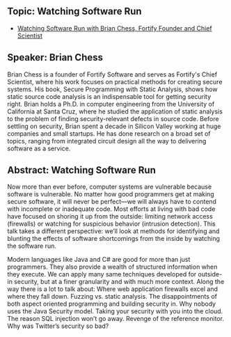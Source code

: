 ## Topic: Watching Software Run

  - [Watching Software Run with Brian Chess, Fortify Founder and Chief
    Scientist](http://www.owasp.org/images/b/bc/Watching_software_run_11.18.09.pptx)

## Speaker: Brian Chess

Brian Chess is a founder of Fortify Software and serves as Fortify's
Chief Scientist, where his work focuses on practical methods for
creating secure systems. His book, Secure Programming with Static
Analysis, shows how static source code analysis is an indispensable tool
for getting security right. Brian holds a Ph.D. in computer engineering
from the University of California at Santa Cruz, where he studied the
application of static analysis to the problem of finding
security-relevant defects in source code. Before settling on security,
Brian spent a decade in Silicon Valley working at huge companies and
small startups. He has done research on a broad set of topics, ranging
from integrated circuit design all the way to delivering software as a
service.


## Abstract: Watching Software Run

Now more than ever before, computer systems are vulnerable because
software is vulnerable. No matter how good programmers get at making
secure software, it will never be perfect—we will always have to contend
with incomplete or inadequate code. Most efforts at living with bad code
have focused on shoring it up from the outside: limiting network access
(firewalls) or watching for suspicious behavior (intrusion detection).
This talk takes a different perspective: we’ll look at methods for
identifying and blunting the effects of software shortcomings from the
inside by watching the software run.

Modern languages like Java and C\# are good for more than just
programmers. They also provide a wealth of structured information when
they execute. We can apply many same techniques developed for outside-in
security, but at a finer granularity and with much more context. Along
the way there is a lot to talk about: Where web application firewalls
excel and where they fall down. Fuzzing vs. static analysis. The
disappointments of both aspect oriented programming and building
security in. Why nobody uses the Java Security model. Taking your
security with you into the cloud. The reason SQL injection won’t go
away. Revenge of the reference monitor. Why was Twitter’s security so
bad?